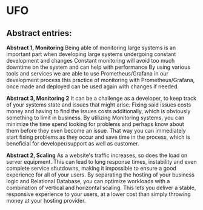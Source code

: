 # UFO

## Abstract entries:
**Abstract 1, Monitoring**
Being able of monitoring large systems is an important part when developing large systems undergoing constant development and changes
Constant monitoring will avoid too much downtime on the system and can help with performance
By using various tools and services we are able to use Prometheus/Grafana in our development process
this practice of monitoring with Prometheus/Grafana, once made and deployed can be used again with changes if needed.

**Abstract 3, Monitoring 2**
It can be a challenge as a developer, to keep track of your systems state and issues that might arise. 
Fixing said issues costs money and having to find the issues costs additionally, 
which is obviously something to limit in business. By utilizing Monitoring systems, 
you can minimize the time spend looking for problems and perhaps know about them before they even become an issue. 
That way you can immediately start fixing problems as they occur and save time in the process, which is beneficial
for developer/support as well as customer.

**Abstract 2, Scaling**
As a website's traffic increases, so does the load on server equipment. 
This can lead to long response times, instability and even complete service shutdowns, making it impossible to ensure a good experience for all of your users.
By separating the hosting of your business logic and Relational Database, you can optimize workloads with a combination of vertical and horizontal scaling.
This lets you deliver a stable, responsive experience to your users, at a lower cost than simply throwing money at your hosting provider.
